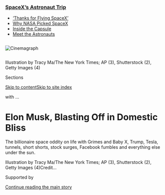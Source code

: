 <div id="app">

<div>

<div>

<div>

</div>

<div data-aria-hidden="false">

<div id="site-content" data-role="main">

<div>

<div class="css-1aor85t" style="opacity:0.000000001;z-index:-1;visibility:hidden">

<div class="css-1hqnpie">

<div class="css-epjblv">

<span class="css-17xtcya">[Style](/section/style)</span><span class="css-x15j1o">|</span><span class="css-fwqvlz">Elon
Musk, Blasting Off in Domestic
Bliss</span>

</div>

<div class="css-k008qs">

<div class="css-1iwv8en">

<span class="css-18z7m18"></span>

<div>

</div>

</div>

<span class="css-1n6z4y">https://nyti.ms/2WUjwCm</span>

<div class="css-1705lsu">

<div class="css-4xjgmj">

<div class="css-4skfbu" data-role="toolbar" data-aria-label="Social Media Share buttons, Save button, and Comments Panel with current comment count" data-testid="share-tools">

  - 
  - 
  - 
  - 
    
    <div class="css-6n7j50">
    
    </div>

  - 

</div>

</div>

</div>

</div>

</div>

</div>

<div class="css-11qgg8s">

<div class="css-l9svim">

### [<span class="css-pa1jbp"><span class="css-1rxm0ex">SpaceX’s</span><span class="css-1rxm0ex"> Astronaut Trip</span></span>](https://www.nytimes3xbfgragh.onion/2020/08/02/science/spacex-astronauts-splashdown.html?name=styln-nasa-spacex&region=TOP_BANNER&block=storyline_menu_recirc&action=click&pgtype=Article&impression_id=45fd9bc0-f2cc-11ea-9650-8b5c976985f6&variant=undefined)

  - <span class="css-1qkutce">[‘Thanks for Flying
    SpaceX’](https://www.nytimes3xbfgragh.onion/2020/08/02/science/spacex-astronauts-splashdown.html?name=styln-nasa-spacex&region=TOP_BANNER&block=storyline_menu_recirc&action=click&pgtype=Article&impression_id=45fd9bc0-f2cc-11ea-9650-8b5c976985f6&variant=undefined)</span>
  - <span class="css-1qkutce">[Why NASA Picked
    SpaceX](https://www.nytimes3xbfgragh.onion/2020/05/26/science/spacex-launch-nasa.html?name=styln-nasa-spacex&region=TOP_BANNER&block=storyline_menu_recirc&action=click&pgtype=Article&impression_id=45fdc2d0-f2cc-11ea-9650-8b5c976985f6&variant=undefined)</span>
  - <span class="css-1qkutce">[Inside the
    Capsule](https://www.nytimes3xbfgragh.onion/interactive/2020/05/26/science/spacex-nasa.html?name=styln-nasa-spacex&region=TOP_BANNER&block=storyline_menu_recirc&action=click&pgtype=Article&impression_id=45fdc2d1-f2cc-11ea-9650-8b5c976985f6&variant=undefined)</span>
  - <span class="css-1qkutce">[Meet the
    Astronauts](https://www.nytimes3xbfgragh.onion/2020/05/27/science/bob-behnken-doug-hurley.html?name=styln-nasa-spacex&region=TOP_BANNER&block=storyline_menu_recirc&action=click&pgtype=Article&impression_id=45fdc2d2-f2cc-11ea-9650-8b5c976985f6&variant=undefined)</span>

</div>

</div>

<div id="fullBleedHeaderContent">

<div class="css-n4ws9g">

<div class="sizeFull css-pvifa0">

<div class="css-14houu5" style="width:100%;overflow:hidden">

<div class="css-122y91a">

![Cinemagraph](https://static01.graylady3jvrrxbe.onion/images/2020/07/25/autossell/xx-test-elon-still/xx-test-elon-still-superJumbo.png)

</div>

</div>

<span class="css-ap5cru">Illustration by Tracy Ma/The New York Times; AP
(3), Shutterstock (2), Getty Images (4)</span>

</div>

</div>

<div class="css-3z92zw">

<div class="css-6cn7ki">

<div class="NYTAppHideMasthead css-1bcu9v6 e1suatyy0">

<div class="section css-1o1qe8k e1suatyy2">

<div class="css-cu5p7t er09x8g0">

<div class="css-6n7j50">

</div>

<span class="css-1dv1kvn">Sections</span>

[Skip to content](#site-content)[Skip to site index](#site-index)

</div>

<div class="css-10698na e1huz5gh0">

</div>

</div>

</div>

with …

<div class="css-1sojcmr ehdk2mb0">

# Elon Musk, Blasting Off in Domestic Bliss

</div>

The billionaire space oddity on life with Grimes and Baby X, Trump,
Tesla, tunnels, short shorts, stock surges, Facebook fumbles and
everything else under the sun.

</div>

</div>

<div class="css-nwzfg5 e1gnum310">

<span class="css-1f9pvn2 style">Illustration by Tracy Ma/The New York
Times; AP (3), Shutterstock (2), Getty Images
(4)</span><span class="css-cnj6d5 e1z0qqy90" itemprop="copyrightHolder"><span class="css-1ly73wi e1tej78p0">Credit...</span><span><span></span></span></span>

</div>

<div id="sponsor-wrapper" class="css-1hyfx7x">

<div id="sponsor-slug" class="css-19vbshk">

Supported by

</div>

[Continue reading the main
story](#after-sponsor)

<div id="sponsor" class="ad sponsor-wrapper" style="text-align:center;height:100%;display:block">

</div>

<div id="after-sponsor">

</div>

</div>

<div class="css-1wx1auc e1gnum311">

<div class="css-18e8msd">

<div class="css-vp77d3 epjyd6m0">

<div class="css-hus3qt ey68jwv0" data-aria-hidden="true">

[![Maureen
Dowd](https://static01.graylady3jvrrxbe.onion/images/2018/04/02/opinion/maureen-dowd/maureen-dowd-thumbLarge.png
"Maureen Dowd")](https://www.nytimes3xbfgragh.onion/by/maureen-dowd)

</div>

<div class="css-1baulvz">

By [<span class="css-1baulvz last-byline" itemprop="name">Maureen
Dowd</span>](https://www.nytimes3xbfgragh.onion/by/maureen-dowd)

</div>

</div>

  - 
    
    <div class="css-ld3wwf e16638kd2">
    
    Published July 25, 2020Updated July 27,
    2020
    
    </div>

  - 
    
    <div class="css-4xjgmj">
    
    <div class="css-pvvomx" data-role="toolbar" data-aria-label="Social Media Share buttons, Save button, and Comments Panel with current comment count" data-testid="share-tools">
    
      - 
      - 
      - 
      - 
        
        <div class="css-6n7j50">
        
        </div>
    
      - 
    
    </div>
    
    </div>

</div>

</div>

</div>

<div class="section meteredContent css-1r7ky0e" name="articleBody" itemprop="articleBody">

<div class="css-1fanzo5 StoryBodyCompanionColumn">

<div class="css-53u6y8">

So how do the King of Mars, his Galactic Princess and their newborn son,
X Æ A-Xii, spend a Saturday night holed up in their Los Angeles pad?

A little anime — lately it’s been “Death Note” and “Evangelion.” Lots of
late-night debates about the potential and danger of artificial
intelligence. And many audiobooks and podcasts, particularly ones about
history.

**“**Right now, we’re going back to Genghis Khan for like the third
time, and the Mongols, I guess,” said the Galactic Princess, otherwise
known as Grimes, otherwise known as Claire Boucher, otherwise known as
“c,” her initial and the symbol for the speed of light.

“You seem to be obsessed with that,” she teased her boyfriend about
Genghis Khan.

Grimes, the singer and artist, and Elon Musk, the rocket man and Tesla
magnate, have an otherworldly romance. Which works out well since Mr.
Musk wants to occupy Mars, in case malevolent robots or an engineered
virus threaten Earth, and then die on Mars, just not on impact.

</div>

</div>

<div class="css-1fanzo5 StoryBodyCompanionColumn">

<div class="css-53u6y8">

The couple has a baby with the most unusual name, which they shorten to
“X.” Mr. Musk said it’s pronounced “just like the letter X. AE is
pronounced ‘ash’, as in Old English. A-12 is also pronounced just like
it reads. Refers to the Archangel-12 C.I.A. reconnaissance plane.”

At the mention of his status as the prince of the internet, with memes
about how he cries in old-school A.O.L. dial-up tones, X begins crying.
(From what I could hear, it sounded pretty human.)

“Oh, X," c said sweetly, when the baby wailed. She said she calls her
son “Little X,” and Mr. Musk chimed in, “Lil Nas X.” (“Who is actually
the greatest memer,’’ Grimes said of the rapper.) Mr. Musk, a digital
prankster who loves mixing it up with his fans, has tweeted a picture
with a tattoo filter on his son’s face, [responding
to](https://twitter.com/elonmusk/status/1257552183601422337)one admirer,
“Never too young for some ink haha.”

</div>

</div>

<div class="css-79elbk" data-testid="photoviewer-wrapper">

<div class="css-z3e15g" data-testid="photoviewer-wrapper-hidden">

</div>

<div class="css-1a48zt4 ehw59r15" data-testid="photoviewer-children">

![<span class="css-16f3y1r e13ogyst0" data-aria-hidden="true">Star
power: Mr. Musk and Grimes arriving at the Met Gala in
2018.</span><span class="css-cnj6d5 e1z0qqy90" itemprop="copyrightHolder"><span class="css-1ly73wi e1tej78p0">Credit...</span><span>Angela
Weiss/Agence France-Presse — Getty
Images</span></span>](https://static01.graylady3jvrrxbe.onion/images/2020/07/26/fashion/25WITH-ELONMUSK1/merlin_172245243_c594a635-edec-46ef-8365-4fd09fedcfb6-articleLarge.jpg?quality=75&auto=webp&disable=upscale)

</div>

</div>

<div class="css-1fanzo5 StoryBodyCompanionColumn">

<div class="css-53u6y8">

I had an hourlong phone interview with Mr. Musk, 49, who has been
bouncing around in the Top 10 list of richest Earthlings, and for a few
moments he drew in Grimes for a cameo.

</div>

</div>

<div class="css-1fanzo5 StoryBodyCompanionColumn">

<div class="css-53u6y8">

His personal life has been as vertiginous as his professional life:
married three times, twice to the same woman, Talulah Riley, an actress
who played a lethal sexbot on “Westworld.” He has six children. And he
had a high-profile romance with Amber Heard, leading to his name being
dragged through the sensational London libel trial pitting Ms. Heard
against her former husband, Johnny Depp — a legal morass that makes the
attenuated “Bleak House” case of “Jarndyce and Jarndyce” seem short and
sweet.

“I definitely was not having an affair with Amber while she was married
to Johnny, this is totally false,” Mr. Musk said, disputing Mr. Depp’s
claim.

About the contention that he had a threesome with Ms. Heard and her
friend Cara Delevingne, Mr. Musk said, laughing, “We did not have the
threesome, you know. So I think people think these things are generally
more salacious than they are.”

He has some advice for Mr. Depp and Ms. Heard: “For the two of them, I
would just recommend that they bury the hatchet and move on.”

Asked about Mr. Depp’s deprecation of him as “Mollusk," Mr. Musk
chuckled again, saying: “Well, yeah, I hope he recovers from this
situation.”

I noted that the actor employed some smack talk worthy of a pirate in a
text message to Ms. Heard that was read in court, threatening to slice
off a sensitive part of Mr. Musk’s anatomy.

</div>

</div>

<div class="css-1fanzo5 StoryBodyCompanionColumn">

<div class="css-53u6y8">

“If Johnny wants a cage fight, just let me know,” Mr. Musk said
mischievously, breaking into his famous giggle.

## Crazy in Love

Now comes an intriguing romance with Grimes, 32, who when she was
pregnant floated in ethereal cyber-goth images by Charlotte Rutherford
for a [Rolling Stone digital
cover](https://www.rollingstone.com/music/music-features/grimes-rolling-stone-digital-cover-960843/).
(The story, by Brian Hiatt, described Grimes’s Targaryen blanket and her
description of herself and the baby as nocturnal creatures.)

A fan on her Reddit page described her as a hybrid of a fairy, a witch
and a cyborg — pretty much Mr. Musk’s dream girl — and she has talked
about going through a Wiccan phase in seventh grade.

“Yeah, she’s pretty special, that’s for sure,” Mr. Musk said, with his
lilting South African accent. “She’s one of the most unusual people I’ve
ever met.”

I wonder how it works with two such exotic birds.

“We’ve had this debate of ‘Are you more crazy than me or am I more crazy
than you?’” Mr. Musk said.

Certainly, the titan can be a romantic. He courted Ms. Riley by
lavishing her with [500
roses](https://www.standard.co.uk/lifestyle/talulah-riley-how-to-marry-a-billionaire-6540732.html)
and a gospel choir to serenade her. Visibly distraught over his breakup
with Ms. Heard in 2017, he told Neil Strauss in a [Rolling Stone cover
story](https://www.rollingstone.com/culture/culture-features/elon-musk-the-architect-of-tomorrow-120850/):
“If I’m not in love, if I’m not with a long-term companion, I cannot be
happy.” He added that he needed a soul mate because he hates “being in a
big empty house, and the footsteps echoing through the hallway, no one
there — and no one on the pillow next to you.”

</div>

</div>

<div class="css-1fanzo5 StoryBodyCompanionColumn">

<div class="css-53u6y8">

Grimes and Mr. Musk made their public debut at the Met Gala in 2018,
which had a Catholic
[theme](https://www.vogue.com/article/met-gala-2018-heavenly-bodies-fashion-and-the-catholic-imagination-vogue-may-2018-issue).

“She was wearing a head piece made of
[Vantablack](https://www.nytimes3xbfgragh.onion/2014/11/06/garden/what-you-can-do-with-vantablack-the-darkest-material-ever-made.html),
the blackest black that anything could be,” he recalled to me. “There
was only one person who noticed and that was Stephen Colbert. On the
back of my tuxedo jacket — which was sort of like an inverted priest
jacket with the jacket being white and the collar being black — I had in
big, black, gothic script, “Novus ordo seclorum.” (Often translated as
“New secular order,” the maxim on the dollar bill.)

I love how-people-met stories, but this was the wildest one I’d ever
heard: Two famous people who thought they were crazy when they were
little because there were so many off-the-wall ideas bursting out of
their heads somehow found each other.

Mr. Musk, who spent years warning that his friends in Silicon Valley,
like Google’s Larry Page, may inadvertently be “summoning the demon” and
creating killer robots or an invisible evil A.I. that would wipe out
humanity, was about to tweet a pun about a thought experiment called
Roko’s Basilisk, about a wicked A.I. who tortures those who didn’t help
it become our overlord.

Intending to make a pun about Rococo Basilisk, he was Googling for an
image of a basilisk with a rococo flair when he came across a 2015 music
video for “Flesh Without Blood,” in which Grimes dresses as a rococo
basilisk.

</div>

</div>

<div class="css-cfo9c3">

</div>

<div class="css-1fanzo5 StoryBodyCompanionColumn">

<div class="css-53u6y8">

“And then it’s like, whoa, someone’s done a music video of this?” Mr.
Musk recalled.

“It wasn’t a joke to me, actually,” Grimes weighed in.

</div>

</div>

<div class="css-1fanzo5 StoryBodyCompanionColumn">

<div class="css-53u6y8">

Mr. Musk laughed, agreeing, “Rococo basilisk is no joke\!”

“I just thought it sounded prettier than Roko’s Basilisk, like adding a
rococo element just elevates it,” she said.

“I would like to make it less terrifying by making fun of it because you
just can’t be terrifying if you’re rococo,” he said. “It’s this oddly
ornate sort of French 1800s, 1700s, architecture. It’s just like rococo
is party flair.”

Grimes, who put a Marie Antoinette spin on her costume for that video,
begged to differ. “Rococo is kind of terrifying because it does
represent the ultimate sort of like bourgeois-like, elite-like — it’s
literally the point of being rococo is like art for the sake of sheer,
ornamental and useless as possible. I believe that’s actually like a
philosophical aspect of the art form so, I mean. …”

“It’s festive,” he agreed.

“It’s super-festive but there’s a darkness to it,” she continued. “It’s
the ultimate sort of bourgeois.”

Her boyfriend bantered back: “I think your use of the term ‘bourgeois’
is fundamentally bourgeois.”

Mr. Musk said that “c has gotten quite worried about A.I. in the last
few weeks. I think GPT-3” — the latest A.I. tool that has Silicon Valley
buzzing — “has caused her to become quite concerned. And I’m like,
‘Welcome to me circa 10 years ago.’”

They also have Canada in common. Grimes was raised there, and Mr. Musk
immigrated there from South Africa at 17. He jokes that if X isn’t the
prince of the internet, he can be “the prince of Canada.”

</div>

</div>

<div class="css-1fanzo5 StoryBodyCompanionColumn">

<div class="css-53u6y8">

What is it like being a father again at this age?

“I think babies are supercool and really people need to have more babies
because, it sounds obvious, but if people don’t have enough babies,
humanity will disappear,” he said.

But how does he have any time to spend with his children, given his
insane work schedule?

“Well, babies are just eating and pooping machines, you know?” he said.
“Right now there’s not much I can do. Grimes has a much bigger role
than me right now. When the kid gets older, there will be more of a role
for me. I think just doing what I’ve done with my other kids. If I have
a trip for Tesla to China, for example, I’ll bring the kids with me and
we’ll go see the Great Wall or we took the bullet train from Beijing to
Xian and saw the Terracotta Warriors.” He created an online school for
his older kids, which he said has “actually worked out pretty well.”

I asked Mr. Musk, who has given money to both Democratic and Republican
candidates, if Grimes, who supported Bernie Sanders, had an influence on
his recent decision to disencumber himself of his houses, including a
quirky one once owned by Gene Wilder.

“Well," he said, “she thinks I should hold on to at least one house.”

So he’s ready to be a homeless billionaire?

Laughing, he mused, “I guess we’ll just rent a place somewhere? And
yeah, in some ways, possessions weigh you down. And also, I just have
all these houses but nobody is using them. I use them infrequently. In
the Bay Area, for example from 2002 to 2017, I never owned a house and I
was there half the week so I would either sleep at the factory or in a
friend’s spare bedroom or on a couch or in a hotel. I did that for 15
years.” He said he could always crash with his fellow billionaires Mr.
Page and Sergey Brin.

“It was actually, in retrospect, kind of good because you end up
rotating through friends’ houses and you catch up with them and stay in
contact, whereas these days, I have been staying in this strange
Gatsby-like house, what I call the haunted mansion, and it’s a bit
bleak, to be totally frank,” he said. “The house itself is beautiful
but, you know, it’s like Wayne Manor without Alfred.”

</div>

</div>

<div class="css-1fanzo5 StoryBodyCompanionColumn">

<div class="css-53u6y8">

He had thought about designing his own “aspirational masterpiece of a
house,” but decided that it would take bandwidth away from his work
“getting people to Mars and environmental sustainability and
accelerating stable energy.”

When I mention the nickname that Kara Swisher, a New York Times tech
columnist, has bestowed on him, King of Mars, he slyly gives himself a
promotion: “Sure, I mean, emperor, come on.”

## Big Dreams; Hates Seams

The billionaire laughs a lot during the interview. He has come out on
the other side of two of the most painful, lachrymose years that any
entrepreneur could imagine, with self-inflicted wounds and schadenfreude
galore.

“I think I’m a little scathed, yeah,” Mr. Musk said, adding: “I mean,
basically, there was a period from end of 2017 to about, I guess, the
middle of last year, that was excruciating.”

Peter Thiel, who helped build the company that became PayPal with Mr.
Musk, told me, “He’s on top of the world. All of the people who have
been shorting Tesla stock, who constitute a kind of ‘hate factory’
against the company, have been totally crushed. And that makes him very
happy.” (Blowing a raspberry to his hedge fund foes, Mr. Musk produced a
sold-out line of Tesla short shorts on his website for $69.420 apiece.)

Mr. Musk is so transparent that he seems heedless at times, in ways that
make his investors nervous and his fan boys thrilled.

</div>

</div>

<div class="css-1fanzo5 StoryBodyCompanionColumn">

<div class="css-53u6y8">

“The people who love him and the people who hate him are equally
irrational,” said Ashlee Vance, Mr. Musk’s biographer. “It reminds me of
Steve Jobs. It’s way beyond business or celebrity. It strikes me as
religious, more than anything. His fans are acolytes.” (Mr. Musk is also
like Mr. Jobs in his obsession with sleek design; he hates
seams.)

</div>

</div>

<div class="css-79elbk" data-testid="photoviewer-wrapper">

<div class="css-z3e15g" data-testid="photoviewer-wrapper-hidden">

</div>

<div class="css-1a48zt4 ehw59r15" data-testid="photoviewer-children">

<div class="css-1xdhyk6 erfvjey0">

<span class="css-1ly73wi e1tej78p0">Image</span>

<div class="css-zjzyr8">

<div data-testid="lazyimage-container" style="height:260.35555555555555px">

</div>

</div>

</div>

<span class="css-16f3y1r e13ogyst0" data-aria-hidden="true">Rocket man:
Mr. Musk meets the media in front of the SpaceX Falcon Heavy in Cape
Canaveral,
Fla.</span><span class="css-cnj6d5 e1z0qqy90" itemprop="copyrightHolder"><span class="css-1ly73wi e1tej78p0">Credit...</span><span>Todd
Anderson for The New York Times</span></span>

</div>

</div>

<div class="css-1fanzo5 StoryBodyCompanionColumn">

<div class="css-53u6y8">

Critics called him reckless in
[reopening](https://www.nytimes3xbfgragh.onion/2020/05/08/business/economy/tesla-coronavirus-factory-alameda.html)
his Tesla factory in Alameda County, Calif., in early May, after it had
been closed since March 23 because of the coronavirus; he dared local
officials to arrest him and threatened to move the factory to Texas or
Nevada.

But his friends think it’s all part of the ride. They describe his
internal narrative as going something like this: “I’m going to take over
the world. That’s going to be a super-crazy process. And therefore, if
the roller coaster ride isn’t incredibly scary, I’m doing something
wrong.” And after Mr. Jobs, boards learned their lesson about pushing
out visionaries in favor of gray-haired corporate suits.

Tesla stock has tripled in the last several months. Mr. Musk is the
first person in almost a century to come out of nowhere and create a car
company with that much volume, showing other plodding car companies how
electric cars can be cool, sexy and incredibly efficient.

And with SpaceX, Mr. Musk provided a moment so bold and brimming with
American razzmatazz that it lifted us briefly out of our
pandemic-induced funk. When his Crew Dragon spacecraft launched two NASA
astronauts in May from the legendary Florida pad that once served Apollo
missions, it was a reminder of when America was first and fast and made
things, coming at a dark time when even masks and ventilators seemed
beyond our manufacturing reach and when our government appears so
incapable of getting coronavirus under control that the European Union
has banned Americans from coming in.

</div>

</div>

<div class="css-1fanzo5 StoryBodyCompanionColumn">

<div class="css-53u6y8">

As a boy, Elon loved “The Hitchhiker’s Guide to the Galaxy,” and now he
shoots astronauts into the Milky Way. How did that moment feel? “It’s
amazing,” he said. “I mean, I’m sort of seeing everything that’s wrong
or could go wrong.”

He has called Jeff Bezos, who has acquired a self-driving start-up and
founded the space travel company, Blue Origin, a copycat, [tweeting a
cat emoji](https://twitter.com/elonmusk/status/1115764921482919937).

“The rate of progress is too slow and the amount of years he has left is
not enough, but I’m still glad he’s doing what he’s doing with Blue
Origin," Mr. Musk said.

Congress is bringing the four top tech C.E.O.s to Washington next week
for an antitrust inquiry. How does Mr. Musk think Mark Zuckerberg and
Sheryl Sandberg have handled fears about Facebook hurting democracy?

“I am not super-confident,” he said. “I’m, like, not pro-Facebook. I
don’t have a Facebook page. SpaceX and Tesla deleted their Facebook
pages. SpaceX and Tesla do have an Instagram but I think it’s relatively
harmless. So I think Zuckerberg and Sheryl Sandberg still have a lot of
work to do to restore public trust in Facebook itself.”

## ‘Chipmunk Cheeks’

In his spare time, Mr. Musk is working on tunnels that would alleviate
urban traffic jams, an idea he dreamed up while stuck in L.A. traffic;
spaceports that could catapult you from New York to Shanghai in 39
minutes; a hyperloop that would let you scoot between D.C. and New York
in half an hour; a neural net that would be sewn or lasered into brains
to fuse us with computers, which would potentially allow us to compete
with superintelligent rogue A.I. and could also restore the ability to
walk, hear, speak or see; and solar initiatives and lightweight lithium
batteries to make mitigating climate change cheaper and more accessible.

</div>

</div>

<div class="css-1fanzo5 StoryBodyCompanionColumn">

<div class="css-53u6y8">

“I have lots of ideas, more ideas than I can act upon,” said the man who
insists he is an engineer, not a businessman or investor. “I tend to
bite off more than I can chew and then just sit there with chipmunk
cheeks.”

Indeed, Mr. Musk is a rare product of Silicon Valley who actually enjoys
biting and chewing. Many people there, obsessed with living longer, chug
Soylent or practice intermittent fasting, like Jack Dorsey, the chief
executive of Twitter.

“I love going to a restaurant that’s doing something special with food,”
Mr. Musk said, “and I think really if you are not appreciating this,
then you are not appreciating one of the finest things about living.”

The view of Silicon Valley has grown darker in recent years, as
Americans realized that the lords of the cloud who were supposed to
improve our lives were carelessly harvesting our data and allowing
themselves to be disinformation factories.

Mr. Musk’s peers may mock him for his grandiosity and say that his
worldview of good battling evil is just a smart business stance to lure
the best people. And he is certainly a grandmaster at marketing and
self-promotion. But he also really does want to save the world and make
products that bring joy. A few years back, he deserted Silicon Valley
for “Silicone Valley,” as he calls L os Angeles.

Mr. Musk was painted as a Luddite, “hysterical” in the estimation of Mr.
Zuckerberg, for what his friends called “Elon’s crusade,” his
proselytizing that we should figure out safety features for A.I. before
it gets smarter than us.

</div>

</div>

<div class="css-1fanzo5 StoryBodyCompanionColumn">

<div class="css-53u6y8">

He may not be as fortissimo about it, but he still feels passionately
about “the A.I. warning drama game,” as he dryly put it. In the past,
talking about A.I. turning on us, he has used the Monty Python line,
“Nobody expects the Spanish Inquisition.”

“My assessment about why A.I. is overlooked by very smart people is that
very smart people do not think a computer can ever be as smart as they
are,” he told me. “And this is hubris and obviously false.”

He adds that working with A.I. at Tesla lets him say with confidence
“that we’re headed toward a situation where A.I. is vastly smarter
than humans and I think that time frame is less than five years from
now. But that doesn’t mean that everything goes to hell in five years.
It just means that things get unstable or weird.”

He said his “top concern” is DeepMind, the secretive London A.I. lab run
by Demis Hassabis and owned by Google. “Just the nature of the A.I. that
they’re building is one that crushes all humans at all games,” he said.
“I mean, it’s basically the plotline in ‘War Games.’”

In Rolling Stone, Neil Strauss posited that the billionaire’s vehemence
on dangerous A.I. was inspired by his estrangement from his father:
“This is the good son’s second chance against the remorseless father
he couldn’t change.”

When I ask Mr. Musk about it, he murmured, “Um. Well, I don’t know if
it’s daddy issues, to be totally frank. I mean, independent of whether
my father — who does have a lot of issues — this is very separate from
that. This is just that objectively, things will be weird when the
computers are way smarter than humans.”

</div>

</div>

<div class="css-1fanzo5 StoryBodyCompanionColumn">

<div class="css-53u6y8">

The hack last week of the Twitter accounts of Mr. Musk, Joe Biden,
Barack Obama, Kanye West, Bill Gates and other celebrities in a bitcoin
scam reinforced the idea that everyone’s information is at risk.

“Within a few minutes of the post coming up, I immediately got texts
from a bunch of people I know, then I immediately called Jack so
probably within less than five minutes my account was locked,” Mr. Musk
said, referring to Mr.
Dorsey.

</div>

</div>

<div class="css-79elbk" data-testid="photoviewer-wrapper">

<div class="css-z3e15g" data-testid="photoviewer-wrapper-hidden">

</div>

<div class="css-1a48zt4 ehw59r15" data-testid="photoviewer-children">

<div class="css-1xdhyk6 erfvjey0">

<span class="css-1ly73wi e1tej78p0">Image</span>

<div class="css-zjzyr8">

<div data-testid="lazyimage-container" style="height:257.77777777777777px">

</div>

</div>

</div>

<span class="css-16f3y1r e13ogyst0" data-aria-hidden="true">Move over
Mack, it’s the Cybertruck, Tesla’s electric pickup
model.</span><span class="css-cnj6d5 e1z0qqy90" itemprop="copyrightHolder"><span class="css-1ly73wi e1tej78p0">Credit...</span><span>Tesla/Via
Reuters</span></span>

</div>

</div>

<div class="css-1fanzo5 StoryBodyCompanionColumn">

<div class="css-53u6y8">

Was he concerned that the hack would allow people to see his direct
messages?

Chortling, he said. “I’m not that concerned about my DMs being made
public. I mean, we can probably cherry pick some section of my DMs that
sound bad out of context but overall my DMs mostly consist of swapping
memes.”

What was it like for the guy who dabbled in hacking as a teenager and
who lives out loud on Twitter with 37 million followers to have his
favorite megaphone hijacked?

“Well, I was quite ill,” he said. “I think I had food poisoning or
something, so you throw up incredibly violently with food poisoning. So
I was kind of ill during a lot of it, the Twitter takeover. But I think
it’s good anyway to take a few breaks from Twitter and not be on there
24 hours a day. Twitter can mess with your mind.”

</div>

</div>

<div class="css-1fanzo5 StoryBodyCompanionColumn">

<div class="css-53u6y8">

He added: “If you’re going down a negative rabbit hole on Twitter, it
can make you miserable, that’s for sure.” (As Mr. Musk learned again
when he got [sued for
defamation](https://www.nytimes3xbfgragh.onion/2019/12/06/business/elon-musk-defamation-verdict.html),
unsuccessfully, for the “pedo guy” tweet by a British cave explorer
helping with the rescue of children trapped in a cave in Thailand.)

His shoot-from-the-hip style on Twitter played a prominent role in what
he calls the most painful period of his career. Working 120 hours a week
to get out his Model 3, including 24 hours on his birthday, and feeling
enormous stress from the short sellers he felt were trying to destroy
Tesla, he sent out a tweet that he had “funding secured” to take his
company private at $420 a share, even though it was premature.

He said he rounded that number up from $419 in part to amuse Grimes —
4/20 is the [stoner’s
holiday.](https://www.vox.com/policy-and-politics/2019/4/19/18484698/what-is-420-meaning-marijuana-legalization#:~:text=It's%204%2F20%2C%20the%20day,and%20massive%20crowds%20each%20year.)
But it caused more trouble. (Even though he sparked up on Joe Rogan’s
podcast, Mr. Musk said he’s not a big pot smoker because it makes you
too logy.)

Mr. Musk’s mad energy and tendency to dream big and overpromise were
reflected in that tweet, which blew up in his face spectacularly. The
S.E.C. fined him and his company $20 million apiece, and he had to
forfeit his chairman title for three years.

The scandal hit warp speed when Azealia Banks, the rapper who relishes
tangling with celebrities and who happened to be at Mr. Musk’s house
then to work on music with Grimes, posted an unflattering Instagram
story about what she described as a meltdown inside his house.

Grimes told Rolling Stone that the contretemps was “a sad, dark thing. I
just, like, forgive her, and forgiving her is really, really hard.” She
recalled that she lost it. “I felt I had caused the downfall of
everything I care about and everyone I care about,” she said, adding
that Mr. Musk calmed her down by snapping his fingers in front of her
face and telling her to snap out of it because “You have to be in a
battle right now.”

</div>

</div>

<div class="css-1fanzo5 StoryBodyCompanionColumn">

<div class="css-53u6y8">

How did Mr. Musk stop the unraveling?

He poured himself even more into his work, staying on “the front lines
with a sword and shield.” The herculean nature of turning Tesla into a
well-oiled machine, he said, has not been “well appreciated.”

“The logistics are mind-boggling, trying to deliver 7,000 cars per week
in 40 different countries," he said. “There were just a bunch of
mistakes that we made in creating the production
system.”

</div>

</div>

<div class="css-79elbk" data-testid="photoviewer-wrapper">

<div class="css-z3e15g" data-testid="photoviewer-wrapper-hidden">

</div>

<div class="css-1a48zt4 ehw59r15" data-testid="photoviewer-children">

<div class="css-1xdhyk6 erfvjey0">

<span class="css-1ly73wi e1tej78p0">Image</span>

<div class="css-zjzyr8">

<div data-testid="lazyimage-container" style="height:257.77777777777777px">

</div>

</div>

</div>

<span class="css-16f3y1r e13ogyst0" data-aria-hidden="true">“I’ll take
the compliment,” Mr. Musk said of President Trump’s
praise.</span><span class="css-cnj6d5 e1z0qqy90" itemprop="copyrightHolder"><span class="css-1ly73wi e1tej78p0">Credit...</span><span>Alex
Brandon/Associated Press</span></span>

</div>

</div>

<div class="css-1fanzo5 StoryBodyCompanionColumn">

<div class="css-53u6y8">

For many of the coastal elites for whom a Tesla is a status symbol, Mr.
Musk’s laissez-faire approach to the pandemic was disappointing, and
sounded way too Trumpian. In the spring, when his California factory was
shut down, he called stay-at-home orders “fascist” and tweeted, “FREE
AMERICA NOW.”

“I think the reality of Covid is that it is dangerous if you’re elderly
and have pre-existing conditions,” he said, adding: “It absolutely makes
sense to have a lockdown if you’re vulnerable, but I do not think it
makes sense to have a lockdown if you’re not vulnerable.” He said he may
have had Covid in January and he wears a mask on the factory floor.

The Tesla-loving liberals were [horrified
again](https://www.nytimes3xbfgragh.onion/2020/05/19/technology/elon-musk-tesla-red-pill.html)
by a May tweet, “Take the red pill," an allusion to the pill Keanu
Reeves takes in “The Matrix” that lets him see the truth.

</div>

</div>

<div class="css-1fanzo5 StoryBodyCompanionColumn">

<div class="css-53u6y8">

The red-pill image has become linked with the fringe right and men’s
rights activism. It blew up when Ivanka Trump retweeted it and said
“Taken\!” and when Lilly Wachowski, a creator of “The Matrix,” then
cursed out both Mr. Musk and Ms. Trump. (Even Grimes’s mother, a
Canadian journalist, tweeted her
[dissatisfaction](https://www.buzzfeed.com/stephenlaconte/elon-musk-was-just-called-out-by-grimes-mom-for-his).)

Mr. Musk said he did not have a political message. “No, it’s just:
Accept reality as it is as opposed to what you wish it were.” Of Ivanka,
he said, “I think she was interpreting it through more of a political
lens than it was intended.”

Mr. Musk sat on business advisory councils for President Trump early in
his administration but bounced once Mr. Trump ripped up the Paris
climate accord. Still, Mr. Trump was there for Mr. Musk’s rocket launch.

“We did not talk privately, but he did comment to congratulate the
SpaceX team,” he said. The president has called Mr. Musk “one of our
great geniuses,” likening him to Thomas Edison.

Does he blanch at being clasped in the MAGA embrace?

“I’ll take the compliment," said Mr. Musk, who has also said that the
idea of the Space Force is “cool.”

“You know, I’m not sure that everything is so political,” he said. “To
be totally frank, you may be interpreting this through a lens where you
think everything is totally political because you’re political. But I
think the general public does not see everything through a political
lens. I would say the amount of thought that the general public puts
into politics is quite low. They’re mostly thinking about their day and
their direct relationships and their work.”

</div>

</div>

<div class="css-1fanzo5 StoryBodyCompanionColumn">

<div class="css-53u6y8">

OK, he might have a point. But what does he think about Biden?

“I just haven’t had much interaction with Biden," he said. “I talked to
Obama much more than Biden.” He notes that he was such a fervent Obama
supporter that he once waited in line for six hours to shake Obama’s
hand when he was running, adding, “the poor guy was so tired at the end
of the night.”

Mr. Musk continued, “Obama was great. Biden, I just don’t know. It’s
hard to see through the noise. But is he — are all his mental faculties
there or not? I can’t quite tell. It would be helpful to see him in a
debate scenario or something like that. Does he have his stuff together
or not? I can’t tell.”

Despite the fact that he wants someone in the White House who has his
stuff together, he encouraged Kanye West’s bid for the presidency.

“I’ve known him for at least 10 years, maybe longer,” he said, noting
that while they see each other about once every six months, they text
“fairly often.” Mr. West recently tweeted a picture of the pair — both
wearing Yeezy sneakers — with Mr. Musk’s Sorayama sculpture of an
android woman looking at a one-way mirror. Grimes, who took the picture,
is reflected in the frame.

“I’ve done my best to convince him that 2024 would be better than 2020,”
Mr. Musk said, so that Mr. West wouldn’t be accused of splitting the
Black vote with Mr. Biden.

After a news conference at a campaign event in South Carolina, in which
Mr. West sobbed talking about his children, and in a bizarre Twitter
thread in which he contended that his life was like the horror movie
“Get Out,” Kim Kardashian put out a statement talking about her
husband’s struggles with bipolar disorder.

</div>

</div>

<div class="css-1fanzo5 StoryBodyCompanionColumn">

<div class="css-53u6y8">

I called Mr. Musk back to see if the two men have talked. He said he
reached out to his friend mid-breakdown and they connected on Tuesday.

“When he was about a third of the way through the tweet rampage, just to
see if he was doing OK, I sent him a text saying, you know, just
checking on you, a lot of people are worried, just wondering if you’re
OK," he said. “And he called me back and he actually seemed fine. He
video FaceTimed me and he was in Wyoming with a bunch of friends. He
seemed fine on the call. But it sounds like things are, you know, not
fine. There seem to be a lot of issues.”

Mr. Musk has to go. There’s an earnings call. Tesla’s fortunes are
soaring that day and he announces a new Tesla gigafactory in Austin,
Texas, promising it will be “an ecological paradise” on the Colorado
River with hiking and biking, open to the public. (“Great job\!” Mr.
Trump
[tweets](https://twitter.com/realdonaldtrump/status/1286662316717744128?s=11).
“MADE IN THE USA\!” and Mr. Musk [lobs
back](https://twitter.com/elonmusk/status/1286665488957878273)his
thanks.)

On the call, he can’t resist “banging the A.I. drum” again, as he puts
it, flatly stating about those who can’t imagine that a computer could
be smarter than a human: “They’re just way dumber than they think they
are.”

But for now, until A.I. makes its move, things are good in Elonworld.
And there are a lot of galaxies out there to
conquer.

</div>

</div>

<div class="css-79elbk" data-testid="photoviewer-wrapper">

<div class="css-z3e15g" data-testid="photoviewer-wrapper-hidden">

</div>

<div class="css-1a48zt4 ehw59r15" data-testid="photoviewer-children">

<div class="css-1xdhyk6 erfvjey0">

<span class="css-1ly73wi e1tej78p0">Image</span>

<div class="css-zjzyr8">

<div data-testid="lazyimage-container" style="height:247.46666666666667px">

</div>

</div>

</div>

<span class="css-16f3y1r e13ogyst0" data-aria-hidden="true">Rolling up
his sleeves: The hard-working Mr. Musk celebrates his
launch.</span><span class="css-cnj6d5 e1z0qqy90" itemprop="copyrightHolder"><span class="css-1ly73wi e1tej78p0">Credit...</span><span>Steve
Nesius/Reuters</span></span>

</div>

</div>

<div class="css-1fanzo5 StoryBodyCompanionColumn">

<div class="css-53u6y8">

\[*And now, a warp-drive round of Confirm or Deny.* \]

**Maureen Dowd:** ** **Earlier this month, on the day you found out you
were richer than Warren Buffett, you sent him the YouTube**
**[clip](https://www.youtube.com/watch?v=s_hFTR6qyEo)** **from “There
Will Be Blood” of Daniel Day-Lewis saying, “I Drink Your Milkshake.”**

</div>

</div>

<div class="css-1fanzo5 StoryBodyCompanionColumn">

<div class="css-53u6y8">

Elon Musk: I did that?\! Deny\!

**Grand Theft Auto Vice City is the best G.T.A.**

I’ve actually never played any of the G.T.A.s. It seemed funny that
somebody could play G.T.A. on a Tesla, while [stealing a
Tesla](https://www.youtube.com/watch?v=8xYcOHNH8-Y).

**Princess Mononoke is the best Hayao Miyazaki movie.**

Yes,
[agreed](https://www.nytimes3xbfgragh.onion/1999/09/27/movies/film-review-waging-a-mythic-battle-to-preserve-a-pristine-forest.html).

**“[i](https://twitter.com/elonmusk/status/1054501056229588992?lang=en)**❤**[anime](https://twitter.com/elonmusk/status/1054501056229588992?lang=en)”
is your most popular tweet.**

It’s definitely one of them. I think for a long time the most popular
tweet was that I’m going to buy Fortnite and delete it to save these
kids from eternal virginity.

**You got the idea to trademark**
**[Teslaquila](https://www.teslarati.com/tesla-teslaquila-elon-musk-booze-release-date-short-shorts/)**
**while binge-watching “Entourage.”**

Deny.

**You have a secret Parler account**

I don’t even know what Parler is.

**You fear your own fanboys.**

Deny.

**You’re still in mourning over
Harambe.**

[True](https://www.rollingstone.com/music/music-news/elon-musk-rap-song-rip-harambe-815813/).

**Your favorite fictional character is Samwise Gamgee.**

Yeah.

**Gandalf the Grey was cooler than Gandalf the White.**

</div>

</div>

<div class="css-1fanzo5 StoryBodyCompanionColumn">

<div class="css-53u6y8">

Hmm, that’s a tough one. I think in some ways he was cooler, but he kind
of needed to [defeat the
Balrog](https://www.youtube.com/watch?v=Y2fwe0rnHak) in order to become
a better wizard, I guess, and play a bigger role in defeating Sauron.
But he was definitely more chill as Gandalf the Grey and had a better
sense of humor.

**Mars will be gentrified in 20 years and then become really boring and
all the cool people will have to move to Jupiter.**

Yes, gentrification is arguably the most powerful force in the universe.
Even Mordor could not resist gentrification.

**The No. 1 Musk family rule is the one from “The Hitchhiker’s Guide to
the Galaxy: “Don’t panic.” The third rule is “Safety third.” And there
is no second rule.**

Yes\! This is true.

**You have a secret Instagram account.**

I deleted my Instagram. Technically, I have a secret account. It’s only
to see links of things that people send me.

**When you were little, your nickname was “Encyclopedia” because you
read the entire Encyclopaedia Britannica and Collier’s Encyclopedia.**

</div>

</div>

<div class="css-1fanzo5 StoryBodyCompanionColumn">

<div class="css-53u6y8">

I had a lot of nicknames. Many of them were not flattering. Usually
involving some version of my name, like Muskrat.

**You have a group text with the three Emanuel brothers.**

That’s actually true, yeah.

**Your favorite Roman emperor was Crassus.**

Oh, no\! And he wasn’t an emperor. He was one of the triumvirate.

**Microdosing can be productive.**

(Laughs.) I don’t
[microdose](https://www.nytimes3xbfgragh.onion/2018/08/23/opinion/elon-musk-burning-man-drugs-lsd.html).

**Short sellers should wear short shorts.**

Absolutely.

**You like to relax by watching “Property Brothers” and drinking a glass
of rosé.**

(Bursts out laughing.) Definitely not. I don’t know that show and I
prefer red wine over rosé.

**Warren Buffett is overrated.**

Hahaha. Um, I think he has managed to create a great image for himself
as a kindly grandfather, which is maybe overstating the case.

</div>

</div>

<div class="css-1fanzo5 StoryBodyCompanionColumn">

<div class="css-53u6y8">

**You’re hoping that Donald Trump volunteers for the first neural net.**

Deny.

**When Grimes put a** **[piece of her
soul](https://www.bloomberg.com/news/articles/2020-05-28/grimes-art-project-pop-star-sells-a-piece-of-her-soul)**
**up for auction for 10 million, you bought it.**

I did not, no.

**At the University of Pennsylvania, you rented a 10-bedroom frat house
and turned it into a nightclub.**

There wasn’t a frat involved. It was just myself and my housemate and a
third roommate. We did basically rent big houses and pay for the rent by
throwing parties. You had to pay to come to our parties because ours
were much better than the frat parties.

**Mark Zuckerberg is a sociopath.**

*(*Laughs.) Ah, oh, man. (Laughs some more.) Ehhh, Mark Zuckerberg has
some issues, we all have some issues. My concern with Facebook is that
he just has absolute control over Facebook with the way the voting
shares are structured. And it’s also structured such that the Zuckerberg
dynasty will have control over Facebook and his great-grandkids will
control the thing. So I think we ought to be careful of creating
dynastic wealth in the U.S. Just generally, an aristocracy of wealth is
a cause for concern.

**It was irritating when Bill Ackman, the hedge fund manager, told CNBC
this week that he bought a Tesla and loves it but was going to send you
some ideas for improvements.**

Well, no. Generally when somebody has ordered a Tesla, the first thing I
ask them is what can we do to make it better.

**You’d rather be a meme lord than a billionaire.**

Probably true. You know, you need resources in order to make life
multiplanetary. That’s the reason I’m accumulating resources. But I
don’t otherwise care about resources.

</div>

</div>

</div>

<div>

</div>

<div>

</div>

<div>

</div>

<div>

<div id="bottom-wrapper" class="css-1ede5it">

<div id="bottom-slug" class="css-l9onyx">

Advertisement

</div>

[Continue reading the main
story](#after-bottom)

<div id="bottom" class="ad bottom-wrapper" style="text-align:center;height:100%;display:block;min-height:90px">

</div>

<div id="after-bottom">

</div>

</div>

</div>

</div>

</div>

## Site Index

<div>

</div>

## Site Information Navigation

  - [© <span>2020</span> <span>The New York Times
    Company</span>](https://help.nytimes3xbfgragh.onion/hc/en-us/articles/115014792127-Copyright-notice)

<!-- end list -->

  - [NYTCo](https://www.nytco.com/)
  - [Contact
    Us](https://help.nytimes3xbfgragh.onion/hc/en-us/articles/115015385887-Contact-Us)
  - [Work with us](https://www.nytco.com/careers/)
  - [Advertise](https://nytmediakit.com/)
  - [T Brand Studio](http://www.tbrandstudio.com/)
  - [Your Ad
    Choices](https://www.nytimes3xbfgragh.onion/privacy/cookie-policy#how-do-i-manage-trackers)
  - [Privacy](https://www.nytimes3xbfgragh.onion/privacy)
  - [Terms of
    Service](https://help.nytimes3xbfgragh.onion/hc/en-us/articles/115014893428-Terms-of-service)
  - [Terms of
    Sale](https://help.nytimes3xbfgragh.onion/hc/en-us/articles/115014893968-Terms-of-sale)
  - [Site
    Map](https://spiderbites.nytimes3xbfgragh.onion)
  - [Help](https://help.nytimes3xbfgragh.onion/hc/en-us)
  - [Subscriptions](https://www.nytimes3xbfgragh.onion/subscription?campaignId=37WXW)

</div>

</div>

</div>

</div>
